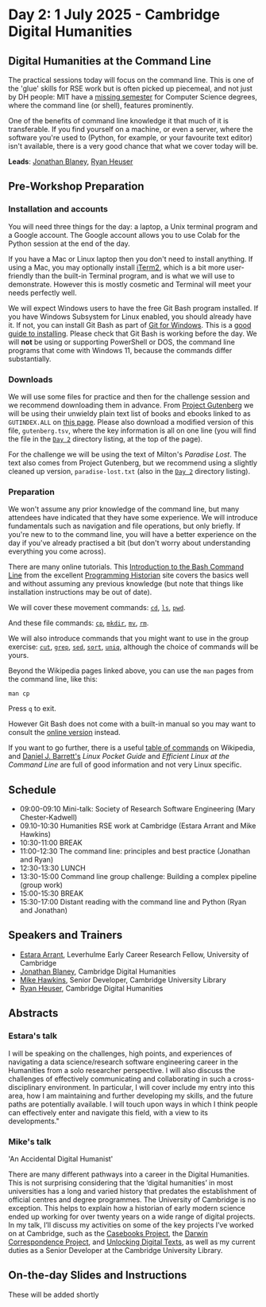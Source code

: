 # Day 2: 1 July 2025 - Cambridge Digital Humanities

## Digital Humanities at the Command Line

The practical sessions today will focus on the command line. This is one of the 'glue' skills for RSE work but is often picked up piecemeal, and not just by DH people: MIT have a [missing semester](https://missing.csail.mit.edu/) for Computer Science degrees, where the command line (or shell), features prominently.

One of the benefits of command line knowledge it that much of it is transferable. If you find yourself on a machine, or even a server, where the software you're used to (Python, for example, or your favourite text editor) isn't available, there is a very good chance that what we cover today will be.

**Leads**: [Jonathan Blaney](https://www.cdh.cam.ac.uk/about/people/jonathan-blaney/), [Ryan Heuser](https://www.cdh.cam.ac.uk/about/people/dr-ryan-heuser/)

## Pre-Workshop Preparation

### Installation and accounts

You will need three things for the day: a laptop, a Unix terminal program and a Google account. The Google account allows you to use Colab for the Python session at the end of the day.

If you have a Mac or Linux laptop then you don't need to install anything. If using a Mac, you may optionally install [iTerm2](https://iterm2.com/), which is a bit more user-friendly than the built-in Terminal program, and is what we will use to demonstrate. However this is mostly cosmetic and Terminal will meet your needs perfectly well.

We will expect Windows users to have the free Git Bash program installed. If you have Windows Subsystem for Linux enabled, you should already have it. If not, you can install Git Bash as part of [Git for Windows](https://git-scm.com/). This is a [good guide to installing](https://apxml.com/courses/getting-started-with-git/chapter-1-intro-version-control-git/install-git-windows). Please check that Git Bash is working before the day. We will **not** be using or supporting PowerShell or DOS, the command line programs that come with Windows 11, because the commands differ substantially.

### Downloads

We will use some files for practice and then for the challenge session and we recommend downloading them in advance. From [Project Gutenberg](https://www.gutenberg.org/) we will be using their unwieldy plain text list of books and ebooks linked to as `GUTINDEX.ALL` on [this page](https://www.gutenberg.org/ebooks/offline_catalogs.html). Please also download a modified version of this file, `gutenberg.tsv`, where the key information is all on one line (you will find the file in the [`Day 2`](https://github.com/kingsdigitallab/dh-rse-summer-school-2025/tree/main/Day%202) directory listing, at the top of the page).  

For the challenge we will be using the text of Milton's _Paradise Lost_. The text also comes from Project Gutenberg, but we recommend using a slightly cleaned up version, `paradise-lost.txt` (also in the [`Day 2`](https://github.com/kingsdigitallab/dh-rse-summer-school-2025/tree/main/Day%202) directory listing).

### Preparation

We won't assume any prior knowledge of the command line, but many attendees have indicated that they have some experience. We will introduce fundamentals such as navigation and file operations, but only briefly. If you're new to to the command line, you will have a better experience on the day if you've already practised a bit (but don't worry about understanding everything you come across).

There are many online tutorials. This [Introduction to the Bash Command Line](https://programminghistorian.org/en/lessons/intro-to-bash) from the excellent [Programming Historian](https://programminghistorian.org/) site covers the basics well and without assuming any previous knowledge (but note that things like installation instructions may be out of date).

We will cover these movement commands: [`cd`](https://en.wikipedia.org/wiki/Cd_(command)), [`ls`](https://en.wikipedia.org/wiki/Ls), [`pwd`](https://en.wikipedia.org/wiki/Pwd).

And these file commands: [`cp`](https://en.wikipedia.org/wiki/Cp_(Unix)), [`mkdir`](https://en.wikipedia.org/wiki/Mkdir), [`mv`](https://en.wikipedia.org/wiki/Mv_(Unix)), [`rm`](https://en.wikipedia.org/wiki/Rm_(Unix)).

We will also introduce commands that you might want to use in the group exercise: [`cut`](https://en.wikipedia.org/wiki/Cut_(Unix)), [`grep`](https://en.wikipedia.org/wiki/Grep), [`sed`](https://en.wikipedia.org/wiki/Sed), [`sort`](https://en.wikipedia.org/wiki/Sort_(Unix)), [`uniq`](https://en.wikipedia.org/wiki/Uniq), although the choice of commands will be yours.

Beyond the Wikipedia pages linked above, you can use the `man` pages from the command line, like this:

`man cp`

Press `q` to exit.

However Git Bash does not come with a built-in manual so you may want to consult the [online version](https://www.man7.org/linux/man-pages/index.html) instead.

If you want to go further, there is a useful [table of commands](https://en.wikipedia.org/wiki/List_of_POSIX_commands) on Wikipedia, and [Daniel J. Barrett's](https://danieljbarrett.com/books/) _Linux Pocket Guide_ and _Efficient Linux at the Command Line_ are full of good information and not very Linux specific. 

## Schedule

- 09:00-09:10 Mini-talk: Society of Research Software Engineering (Mary Chester-Kadwell)
- 09.10-10:30 Humanities RSE work at Cambridge (Estara Arrant and Mike Hawkins)
- 10:30-11:00 BREAK
- 11:00-12:30 The command line: principles and best practice (Jonathan and Ryan)
- 12:30-13:30 LUNCH
- 13:30-15:00 Command line group challenge: Building a complex pipeline (group work)
- 15:00-15:30 BREAK
- 15:30-17:00 Distant reading with the command line and Python (Ryan and Jonathan)

## Speakers and Trainers

- [Estara Arrant](https://www.lib.cam.ac.uk/collections/departments/taylor-schechter-genizah-research-unit/unit-staff/dr-estara-arrant), Leverhulme Early Career Research Fellow, University of Cambridge
- [Jonathan Blaney](https://www.cdh.cam.ac.uk/about/people/jonathan-blaney/), Cambridge Digital Humanities
- [Mike Hawkins](https://www.cdh.cam.ac.uk/about/people/dr-michael-hawkins/), Senior Developer, Cambridge University Library
- [Ryan Heuser](https://www.cdh.cam.ac.uk/about/people/dr-ryan-heuser/), Cambridge Digital Humanities

## Abstracts

### Estara's talk

I will be speaking on the challenges, high points, and experiences of navigating a data science/research software engineering career in the Humanities from a solo researcher perspective. I will also discuss the challenges of  effectively communicating and collaborating in such a cross-disciplinary environment. In particular, I will cover include my entry into this area, how I am maintaining and further developing my skills, and the future paths are  potentially available. I will touch upon ways in which I think people can effectively enter and navigate this field, with a view to its developments."

### Mike's talk

'An Accidental Digital Humanist'

There are many different pathways into a career in the Digital Humanities. This is not surprising considering that the ‘digital humanities’ in most universities has a long and varied history that predates the establishment of official centres and degree programmes. The University of Cambridge is no exception. This helps to explain how a historian of early modern science ended up working for over twenty years on a wide range of digital projects. In my talk, I’ll discuss my activities on some of the key projects I’ve worked on at Cambridge, such as the [Casebooks Project](https://casebooks.lib.cam.ac.uk/), the [Darwin Correspondence Project](https://www.darwinproject.ac.uk/), and [Unlocking Digital Texts](https://textframe.io/), as well as my current duties as a Senior Developer at the Cambridge University Library.



## On-the-day Slides and Instructions

These will be added shortly
